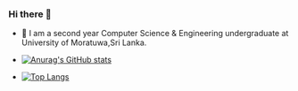 ### Hi there 👋

- 🌱 I am a second year Computer Science & Engineering undergraduate at University of Moratuwa,Sri Lanka.


- [![Anurag's GitHub stats](https://github-readme-stats.vercel.app/api?username=binoyPeries&count_private=true&hide=stars&show_icons=true)](https://github.com/anuraghazra/github-readme-stats) 
- [![Top Langs](https://github-readme-stats.vercel.app/api/top-langs/?username=binoyPeries&langs_count=8&layout=compact)](https://github.com/anuraghazra/github-readme-stats)
<!--
**binoyPeries/binoyPeries** is a ✨ _special_ ✨ repository because its `README.md` (this file) appears on your GitHub profile.

Here are some ideas to get you started:
-->

